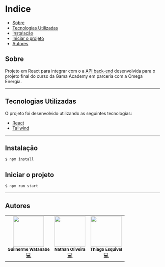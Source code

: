 
# Indice

- [Sobre](#sobre)
- [Tecnologias Utilizadas](#tecnologias-utilizadas)
- [Instalação](#instalação)
- [Iniciar o projeto](#iniciar-o-projeto)
- [Autores](#autores)

## Sobre

Projeto em React para integrar com o a [API back-end](https://github.com/GuilhermeWatanabe/omega-api) desenvolvida para o projeto final do curso da Gama Academy em parceria com a Omega Energia.

---

## Tecnologias Utilizadas

O projeto foi desenvolvido utilizando as seguintes tecnologias:

- [React](https://pt-br.reactjs.org)
- [Tailwind](https://tailwindcss.com)

---

## Instalação

```bash
$ npm install
```

## Iniciar o projeto

```bash
$ npm run start
```

---

## Autores

<table>
  <tr align="center">
    <td align="center">
      <a href="https://github.com/guilhermewatanabe"><img src="https://github.com/guilhermewatanabe.png" width="100px;" alt=""/>
        <br />
        <sub><b>Guilherme Watanabe</b></sub>
      </a>
      <br />
      <a href="https://github.com/nathanoliveiras/projeto-omegatech/commits?author=guilhermewatanabe" title="Code">💻</a>
    </td>
    <td align="center">
      <a href="https://github.com/nathanoliveiras"><img src="https://github.com/nathanoliveiras.png" width="100px;" alt=""/>
        <br />
        <sub><b>Nathan Oliveira</b></sub>
      </a>
      <br />
      <a href="https://github.com/nathanoliveiras/projeto-omegatech/commits?author=nathanoliveiras" title="Code">💻</a>
    </td>
    <td align="center">
      <a href="https://github.com/thiagosesquivel"><img src="https://github.com/thiagosesquivel.png" width="100px;" alt=""/>
        <br />
        <sub><b>Thiago Esquivel</b></sub>
      </a>
      <br />
      <a href="https://github.com/nathanoliveiras/projeto-omegatech/commits?author=thiagosesquivel " title="Code">💻</a>
    </td>
  </tr>
</table>
